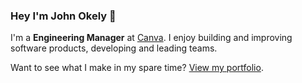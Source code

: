 ### Hey I'm John Okely 👋
I'm a **Engineering Manager** at [Canva](https://canva.com/). I enjoy building and improving software products, developing and leading teams.

Want to see what I make in my spare time? [View my portfolio](https://johnok.com/portfolio).
